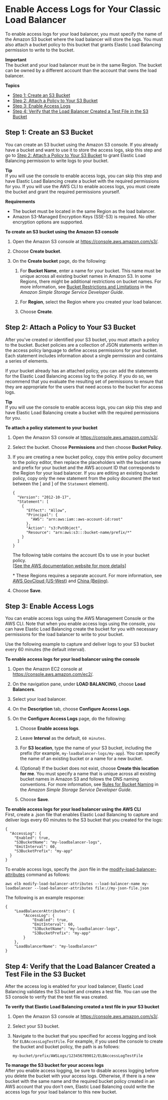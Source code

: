 # Enable Access Logs for Your Classic Load Balancer<a name="enable-access-logs"></a>

To enable access logs for your load balancer, you must specify the name of the Amazon S3 bucket where the load balancer will store the logs\. You must also attach a bucket policy to this bucket that grants Elastic Load Balancing permission to write to the bucket\.

**Important**  
The bucket and your load balancer must be in the same Region\. The bucket can be owned by a different account than the account that owns the load balancer\.

**Topics**
+ [Step 1: Create an S3 Bucket](#create-s3-bucket)
+ [Step 2: Attach a Policy to Your S3 Bucket](#attach-bucket-policy)
+ [Step 3: Enable Access Logs](#enable-access-logs-console)
+ [Step 4: Verify that the Load Balancer Created a Test File in the S3 Bucket](#verify-access-logs)

## Step 1: Create an S3 Bucket<a name="create-s3-bucket"></a>

You can create an S3 bucket using the Amazon S3 console\. If you already have a bucket and want to use it to store the access logs, skip this step and go to [Step 2: Attach a Policy to Your S3 Bucket](#attach-bucket-policy) to grant Elastic Load Balancing permission to write logs to your bucket\.

**Tip**  
If you will use the console to enable access logs, you can skip this step and have Elastic Load Balancing create a bucket with the required permissions for you\. If you will use the AWS CLI to enable access logs, you must create the bucket and grant the required permissions yourself\.

**Requirements**
+ The bucket must be located in the same Region as the load balancer\.
+ Amazon S3\-Managed Encryption Keys \(SSE\-S3\) is required\. No other encryption options are supported\.

**To create an S3 bucket using the Amazon S3 console**

1. Open the Amazon S3 console at [https://console\.aws\.amazon\.com/s3/](https://console.aws.amazon.com/s3/)\.

1. Choose **Create bucket**\.

1. On the **Create bucket** page, do the following:

   1. For **Bucket Name**, enter a name for your bucket\. This name must be unique across all existing bucket names in Amazon S3\. In some Regions, there might be additional restrictions on bucket names\. For more information, see [Bucket Restrictions and Limitations](https://docs.aws.amazon.com/AmazonS3/latest/dev/BucketRestrictions.html) in the *Amazon Simple Storage Service Developer Guide*\.

   1. For **Region**, select the Region where you created your load balancer\.

   1. Choose **Create**\.

## Step 2: Attach a Policy to Your S3 Bucket<a name="attach-bucket-policy"></a>

After you've created or identified your S3 bucket, you must attach a policy to the bucket\. Bucket policies are a collection of JSON statements written in the access policy language to define access permissions for your bucket\. Each statement includes information about a single permission and contains a series of elements\.

If your bucket already has an attached policy, you can add the statements for the Elastic Load Balancing access log to the policy\. If you do so, we recommend that you evaluate the resulting set of permissions to ensure that they are appropriate for the users that need access to the bucket for access logs\.

**Tip**  
If you will use the console to enable access logs, you can skip this step and have Elastic Load Balancing create a bucket with the required permissions for you\.

**To attach a policy statement to your bucket**

1. Open the Amazon S3 console at [https://console\.aws\.amazon\.com/s3/](https://console.aws.amazon.com/s3/)\.

1. Select the bucket\. Choose **Permissions** and then choose **Bucket Policy**\.

1. If you are creating a new bucket policy, copy this entire policy document to the policy editor, then replace the placeholders with the bucket name and prefix for your bucket and the AWS account ID that corresponds to the Region for your load balancer\. If you are editing an existing bucket policy, copy only the new statement from the policy document \(the text between the \[ and \] of the `Statement` element\)\.

   ```
   {
     "Version": "2012-10-17",
     "Statement": [
       {
         "Effect": "Allow",
         "Principal": {
           "AWS": "arn:aws:iam::aws-account-id:root"
         },
         "Action": "s3:PutObject",
         "Resource": "arn:aws:s3:::bucket-name/prefix/*"
       }
     ]
   }
   ```

   The following table contains the account IDs to use in your bucket policy\.    
[\[See the AWS documentation website for more details\]](http://docs.aws.amazon.com/elasticloadbalancing/latest/classic/enable-access-logs.html)

   \* These Regions requires a separate account\. For more information, see [AWS GovCloud \(US\-West\)](https://aws.amazon.com/govcloud-us/) and [China \(Beijing\)](http://www.amazonaws.cn/en/)\.

1. Choose **Save**\.

## Step 3: Enable Access Logs<a name="enable-access-logs-console"></a>

You can enable access logs using the AWS Management Console or the AWS CLI\. Note that when you enable access logs using the console, you can have Elastic Load Balancing create the bucket for you with necessary permissions for the load balancer to write to your bucket\.

Use the following example to capture and deliver logs to your S3 bucket every 60 minutes \(the default interval\)\.

**To enable access logs for your load balancer using the console**

1. Open the Amazon EC2 console at [https://console\.aws\.amazon\.com/ec2/](https://console.aws.amazon.com/ec2/)\.

1. On the navigation pane, under **LOAD BALANCING**, choose **Load Balancers**\.

1. Select your load balancer\.

1. On the **Description** tab, choose **Configure Access Logs**\.

1. On the **Configure Access Logs** page, do the following:

   1. Choose **Enable access logs**\.

   1. Leave **Interval** as the default, `60 minutes`\.

   1. For **S3 location**, type the name of your S3 bucket, including the prefix \(for example, `my-loadbalancer-logs/my-app`\)\. You can specify the name of an existing bucket or a name for a new bucket\.

   1. \(Optional\) If the bucket does not exist, choose **Create this location for me**\. You must specify a name that is unique across all existing bucket names in Amazon S3 and follows the DNS naming conventions\. For more information, see [Rules for Bucket Naming](https://docs.aws.amazon.com/AmazonS3/latest/dev/BucketRestrictions.html#bucketnamingrules) in the *Amazon Simple Storage Service Developer Guide*\.

   1. Choose **Save**\.

**To enable access logs for your load balancer using the AWS CLI**  
First, create a \.json file that enables Elastic Load Balancing to capture and deliver logs every 60 minutes to the S3 bucket that you created for the logs:

```
{ 
  "AccessLog": {
    "Enabled": true,
    "S3BucketName": "my-loadbalancer-logs",
    "EmitInterval": 60,
    "S3BucketPrefix": "my-app"
  }
}
```

To enable access logs, specify the \.json file in the [modify\-load\-balancer\-attributes](https://docs.aws.amazon.com/cli/latest/reference/elb/modify-load-balancer-attributes.html) command as follows:

```
aws elb modify-load-balancer-attributes --load-balancer-name my-loadbalancer --load-balancer-attributes file://my-json-file.json
```

The following is an example response:

```
{
    "LoadBalancerAttributes": {
        "AccessLog": {
            "Enabled": true,
            "EmitInterval": 60,
            "S3BucketName": "my-loadbalancer-logs",
            "S3BucketPrefix": "my-app"
        }
    },
    "LoadBalancerName": "my-loadbalancer"
}
```

## Step 4: Verify that the Load Balancer Created a Test File in the S3 Bucket<a name="verify-access-logs"></a>

After the access log is enabled for your load balancer, Elastic Load Balancing validates the S3 bucket and creates a test file\. You can use the S3 console to verify that the test file was created\.

**To verify that Elastic Load Balancing created a test file in your S3 bucket**

1. Open the Amazon S3 console at [https://console\.aws\.amazon\.com/s3/](https://console.aws.amazon.com/s3/)\.

1. Select your S3 bucket\.

1. Navigate to the bucket that you specified for access logging and look for `ELBAccessLogTestFile`\. For example, if you used the console to create the bucket and bucket policy, the path is as follows:

   ```
   my-bucket/prefix/AWSLogs/123456789012/ELBAccessLogTestFile
   ```

**To manage the S3 bucket for your access logs**  
After you enable access logging, be sure to disable access logging before you delete the bucket with your access logs\. Otherwise, if there is a new bucket with the same name and the required bucket policy created in an AWS account that you don't own, Elastic Load Balancing could write the access logs for your load balancer to this new bucket\.